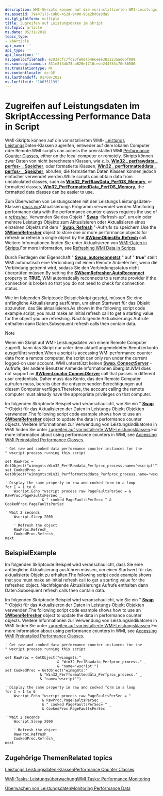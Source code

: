 ```yaml
---
description: WMI-Skripts können auf die vorinstallierten WMI-Leistungs Leistungsdaten-Klassen zugreifen, entweder auf dem lokalen Computer oder Remote.
ms.assetid: 79e47173-c8b6-452d-9400-93e2bd6e9da5
ms.tgt_platform: multiple
title: Zugreifen auf Leistungsdaten im Skript
ms.topic: article
ms.date: 05/31/2018
topic_type:
- kbArticle
api_name: ''
api_type: ''
api_location: ''
ms.openlocfilehash: e203acfc7fc23fe0dab466eee383223aad0bf889
ms.sourcegitcommit: 831e8f3db78ab820e1710cede244553c70e50500
ms.translationtype: MT
ms.contentlocale: de-DE
ms.lasthandoff: 01/08/2021
ms.locfileid: "106351139"
---
```

# <a name="accessing-performance-data-in-script"></a><span data-ttu-id="c5dc0-103">Zugreifen auf Leistungsdaten im Skript</span><span class="sxs-lookup"><span data-stu-id="c5dc0-103">Accessing Performance Data in Script</span></span>

<span data-ttu-id="c5dc0-104">WMI-Skripts können auf die vorinstallierten WMI- [Leistungs Leistungs](/windows/desktop/CIMWin32Prov/performance-counter-classes)Daten-Klassen zugreifen, entweder auf dem lokalen Computer oder Remote.</span><span class="sxs-lookup"><span data-stu-id="c5dc0-104">WMI scripts can access the preinstalled WMI [Performance Counter Classes](/windows/desktop/CIMWin32Prov/performance-counter-classes), either on the local computer or remotely.</span></span> <span data-ttu-id="c5dc0-105">Skripts können zwar Daten von nicht berechneten Klassen, wie z. b. [**Win32 \_ perfrawdata \_ perfos- \_ Speicher**](/windows/desktop/WmiSdk/retrieving-raw-and-formatted-performance-data), oder formatierte Klassen, [**Win32 \_ perfformatteddata \_ perfos- \_ Speicher**](/windows/desktop/WmiSdk/retrieving-raw-and-formatted-performance-data), abrufen, die formatierten Daten Klassen können jedoch einfacher verwendet werden.</span><span class="sxs-lookup"><span data-stu-id="c5dc0-105">While scripts can obtain data from uncalculated classes, such as [**Win32\_PerfRawData\_PerfOS\_Memory**](/windows/desktop/WmiSdk/retrieving-raw-and-formatted-performance-data), or formatted classes, [**Win32\_PerfFormattedData\_PerfOS\_Memory**](/windows/desktop/WmiSdk/retrieving-raw-and-formatted-performance-data), the formatted data classes can be easier to use.</span></span>

<span data-ttu-id="c5dc0-106">Zum Überwachen von Leistungsdaten mit den Leistungs Leistungsdaten-Klassen [*muss ein*](gloss-r.md)Aktualisierungs Programm verwendet werden.</span><span class="sxs-lookup"><span data-stu-id="c5dc0-106">Monitoring performance data with the performance counter classes requires the use of a [*refresher*](gloss-r.md).</span></span> <span data-ttu-id="c5dc0-107">Verwenden Sie das Objekt " [**Swap**](swbemrefresher.md) -Refresh-up", um ein oder mehrere Leistungs Objekte zum Aktualisieren oder Aktualisieren eines einzelnen Objekts mit dem " [**Swap. Refresh**](swbemobjectex-refresh-.md) "-Aufrufs zu speichern.</span><span class="sxs-lookup"><span data-stu-id="c5dc0-107">Use the [**SWbemRefresher**](swbemrefresher.md) object to store one or more performance objects for refresh or refresh a single object by the [**SWbemObjectEx.Refresh**](swbemobjectex-refresh-.md) call.</span></span> <span data-ttu-id="c5dc0-108">Weitere Informationen finden Sie unter Aktualisieren von [WMI-Daten in Skripts](refreshing-wmi-data-in-scripts.md).</span><span class="sxs-lookup"><span data-stu-id="c5dc0-108">For more information, see [Refreshing WMI Data in Scripts](refreshing-wmi-data-in-scripts.md).</span></span>

<span data-ttu-id="c5dc0-109">Durch Festlegen der Eigenschaft " [**Swap. autoreconnetct**](swbemrefresher-autoreconnect.md) " auf " **true**" stellt WMI automatisch eine Verbindung mit einem Remote Anbieter her, wenn die Verbindung getrennt wird, sodass Sie den Verbindungsstatus nicht überprüfen müssen.</span><span class="sxs-lookup"><span data-stu-id="c5dc0-109">By setting the [**SWbemRefresher.AutoReconnect**](swbemrefresher-autoreconnect.md) property to **TRUE**, WMI automatically reconnects to a remote provider if the connection is broken so that you do not need to check for connection status.</span></span>

<span data-ttu-id="c5dc0-110">Wie im folgenden Skriptcode Beispielskript gezeigt, müssen Sie eine anfängliche Aktualisierung ausführen, um einen Startwert für das Objekt abzurufen, das Sie aktualisieren.</span><span class="sxs-lookup"><span data-stu-id="c5dc0-110">As shown in the following script code example script, you must make an initial refresh call to get a starting value for the object you are refreshing.</span></span> <span data-ttu-id="c5dc0-111">Nachfolgende Aktualisierungs Aufrufe enthalten dann Daten.</span><span class="sxs-lookup"><span data-stu-id="c5dc0-111">Subsequent refresh calls then contain data.</span></span>

> [!Note]  
> <span data-ttu-id="c5dc0-112">Wenn ein Skript auf WMI-Leistungsdaten von einem Remote Computer zugreift, kann das Skript nur unter dem aktuell angemeldeten Benutzerkonto ausgeführt werden.</span><span class="sxs-lookup"><span data-stu-id="c5dc0-112">When a script is accessing WMI performance counter data from a remote computer, the script can only run under the current logged-on user account.</span></span> <span data-ttu-id="c5dc0-113">WMI unterstützt keinen [**Swap. ConnectServer**](swbemlocator-connectserver.md) -Aufrufe, der andere Benutzer Anmelde Informationen übergibt.</span><span class="sxs-lookup"><span data-stu-id="c5dc0-113">WMI does not support an [**SWbemLocator.ConnectServer**](swbemlocator-connectserver.md) call that passes in different user credentials.</span></span> <span data-ttu-id="c5dc0-114">Daher muss das Konto, das den Remote Computer aufrufen muss, bereits über die entsprechenden Berechtigungen auf diesem Computer verfügen.</span><span class="sxs-lookup"><span data-stu-id="c5dc0-114">Therefore, the account calling the remote computer must already have the appropriate privileges on that computer.</span></span>

 

<span data-ttu-id="c5dc0-115">Im folgenden Skriptcode Beispiel wird veranschaulicht, wie Sie ein " [**Swap**](swbemrefresher.md) "-Objekt für das Aktualisieren der Daten in Leistungs Objekt Objekten verwenden.</span><span class="sxs-lookup"><span data-stu-id="c5dc0-115">The following script code example shows how to use an [**SWbemRefresher**](swbemrefresher.md) object to update the data in performance counter objects.</span></span> <span data-ttu-id="c5dc0-116">Weitere Informationen zur Verwendung von Leistungsindikatoren in WMI finden Sie unter [zugreifen auf vorinstallierte WMI-Leistungsklassen](accessing-wmi-preinstalled-performance-classes.md).</span><span class="sxs-lookup"><span data-stu-id="c5dc0-116">For more information about using performance counters in WMI, see [Accessing WMI Preinstalled Performance Classes](accessing-wmi-preinstalled-performance-classes.md).</span></span>


```VB
' Get raw and cooked data performance counter instances for the
" wscript process running this script

set RawProc = GetObject("winmgmts:Win32_PerfRawdata_Perfproc_process.name='wscript'")
set CookedProc = GetObject("winmgmts:Win32_Perfformatteddata_Perfproc_process.name='wscript'")

' Display the same property in raw and cooked form in a loop
for I = 1 to 6
    Wscript.Echo "wscript process raw PageFaultsPerSec = & RawProc.PageFaultsPerSec _
                 & " cooked PageFaultsPerSec= " & CookedProc.PageFaultsPerSec 

' Wait 2 seconds
    Wscript.Sleep 2000
    
    ' Refresh the object
    RawProc.Refresh_
    CookedProc.Refresh_
next
```



## <a name="example"></a><span data-ttu-id="c5dc0-117">Beispiel</span><span class="sxs-lookup"><span data-stu-id="c5dc0-117">Example</span></span>

<span data-ttu-id="c5dc0-118">Im folgenden Skriptcode Beispiel wird veranschaulicht, dass Sie eine anfängliche Aktualisierung ausführen müssen, um einen Startwert für das aktualisierte Objekt zu erhalten.</span><span class="sxs-lookup"><span data-stu-id="c5dc0-118">The following script code example shows that you must make an initial refresh call to get a starting value for the refreshed object.</span></span> <span data-ttu-id="c5dc0-119">Nachfolgende Aktualisierungs Aufrufe enthalten dann Daten.</span><span class="sxs-lookup"><span data-stu-id="c5dc0-119">Subsequent refresh calls then contain data.</span></span>

<span data-ttu-id="c5dc0-120">Im folgenden Skriptcode Beispiel wird veranschaulicht, wie Sie ein " [**Swap**](swbemrefresher.md) "-Objekt für das Aktualisieren der Daten in Leistungs Objekt Objekten verwenden.</span><span class="sxs-lookup"><span data-stu-id="c5dc0-120">The following script code example shows how to use an [**SWbemRefresher**](swbemrefresher.md) object to update the data in performance counter objects.</span></span> <span data-ttu-id="c5dc0-121">Weitere Informationen zur Verwendung von Leistungsindikatoren in WMI finden Sie unter [zugreifen auf vorinstallierte WMI-Leistungsklassen](accessing-wmi-preinstalled-performance-classes.md).</span><span class="sxs-lookup"><span data-stu-id="c5dc0-121">For more information about using performance counters in WMI, see [Accessing WMI Preinstalled Performance Classes](accessing-wmi-preinstalled-performance-classes.md).</span></span>


```VB
' Get raw and cooked data performance counter instances for the
" wscript process running this script

set RawProc = GetObject("winmgmts:" _
                        & "Win32_PerfRawdata_Perfproc_process." _
                        & "name='wscript'")
set CookedProc = GetObject("winmgmts:" _ 
                & "Win32_Perfformatteddata_Perfproc_process." _
                & "name='wscript'")

' Display the same property in raw and cooked form in a loop
for I = 1 to 6
    Wscript.Echo "wscript process raw PageFaultsPerSec = " _
                 & RawProc.PageFaultsPerSec _
                 & " cooked PageFaultsPerSec= " _
                 & CookedProc.PageFaultsPerSec 

' Wait 2 seconds
    Wscript.Sleep 2000
    
    ' Refresh the object
    RawProc.Refresh_
    CookedProc.Refresh_
next
```



## <a name="related-topics"></a><span data-ttu-id="c5dc0-122">Zugehörige Themen</span><span class="sxs-lookup"><span data-stu-id="c5dc0-122">Related topics</span></span>

<dl> <dt>

[<span data-ttu-id="c5dc0-123">Leistungs Leistungsdaten-Klassen</span><span class="sxs-lookup"><span data-stu-id="c5dc0-123">Performance Counter Classes</span></span>](/windows/desktop/CIMWin32Prov/performance-counter-classes)
</dt> <dt>

[<span data-ttu-id="c5dc0-124">WMI-Tasks: Leistungsüberwachung</span><span class="sxs-lookup"><span data-stu-id="c5dc0-124">WMI Tasks: Performance Monitoring</span></span>](wmi-tasks--performance-monitoring.md)
</dt> <dt>

[<span data-ttu-id="c5dc0-125">Überwachen von Leistungsdaten</span><span class="sxs-lookup"><span data-stu-id="c5dc0-125">Monitoring Performance Data</span></span>](monitoring-performance-data.md)
</dt> </dl>

 

 
